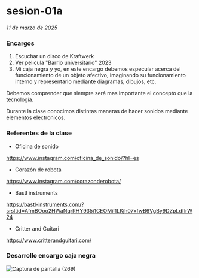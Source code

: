 # sesion-01a
*11 de marzo de 2025*

### Encargos

1. Escuchar un disco de Kraftwerk
2. Ver pelicula "Barrio universitario" 2023
3. Mi caja negra y yo, en este encargo debemos especular acerca del funcionamiento de un objeto afectivo, imaginando su funcionamiento interno y representarlo mediante diagramas, dibujos, etc.

Debemos comprender que siempre será mas importante el concepto que la tecnología.

Durante la clase conocimos distintas maneras de hacer sonidos mediante elementos electronicos.

### Referentes de la clase 

* Oficina de sonido

<https://www.instagram.com/oficina_de_sonido/?hl=es>
* Corazón de robota 

<https://www.instagram.com/corazonderobota/>
* Bastl instruments

<https://bastl-instruments.com/?srsltid=AfmBOoo2HWaNqrRHY935i1CEOMiI1LKjh07xfwB6VgBy9DZpLdflrW24>
* Critter and Guitari

<https://www.critterandguitari.com/>

### Desarrollo encargo caja negra

![Captura de pantalla (269)](https://github.com/user-attachments/assets/8b8ee189-6af7-4ab2-91cb-aa2f944f8861) 



